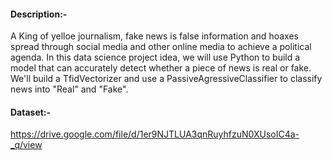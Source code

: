 #### Description:-
A King of yelloe journalism, fake news is false information and hoaxes spread through social media and other online media to achieve a political agenda. In this data science project idea, we will use Python to build a model that can accurately detect whether a piece of news is real or fake. We'll build a TfidVectorizer and use a PassiveAgressiveClassifier to classify news into "Real" and "Fake".

#### Dataset:-
https://drive.google.com/file/d/1er9NJTLUA3qnRuyhfzuN0XUsoIC4a-_q/view
